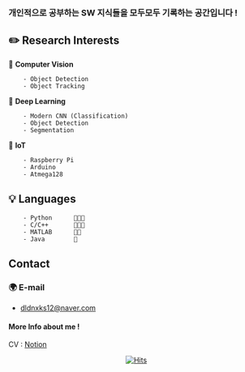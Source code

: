 
### 개인적으로 공부하는 SW 지식들을 모두모두 기록하는 공간입니다 !

## **✏️ Research Interests**

🔹 **Computer Vision**

        - Object Detection
        - Object Tracking
  
🔹 **Deep Learning**

        - Modern CNN (Classification)
        - Object Detection
        - Segmentation
        
🔹 **IoT**

        - Raspberry Pi
        - Arduino
        - Atmega128

## 💡 Languages

        - Python      🍑🍑🍑
        - C/C++       🍑🍑🍑
        - MATLAB      🍑🍑
        - Java        🍑

## Contact

### 🌍 E-mail

- dldnxks12@naver.com

#### More Info about me !

CV : [Notion](https://www.notion.so/24972913/Lee-Jong-Soo-9fc0f3e345104d69a49006082b8af375)


<div align="center">
        
[![Hits](https://hits.seeyoufarm.com/api/count/incr/badge.svg?url=https%3A%2F%2Fgithub.com%2Fdldnxks12%2Fhit-counter&count_bg=%23E783DA&title_bg=%23070707&icon=icq.svg&icon_color=%23EDE0E8&title=hits&edge_flat=false)](https://hits.seeyoufarm.com)  
        
</div>


